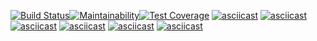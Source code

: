 [![Build Status](https://travis-ci.com/augrinn/project-lvl2-s443.svg?branch=master)](https://travis-ci.com/augrinn/project-lvl2-s443)[![Maintainability](https://api.codeclimate.com/v1/badges/124217bf5fe320049222/maintainability)](https://codeclimate.com/github/augrinn/project-lvl2-s443/maintainability)[![Test Coverage](https://api.codeclimate.com/v1/badges/124217bf5fe320049222/test_coverage)](https://codeclimate.com/github/augrinn/project-lvl2-s443/test_coverage)
[![asciicast](https://asciinema.org/a/wpYKOFztNIQasjpG2QRAnfs9X.svg)](https://asciinema.org/a/wpYKOFztNIQasjpG2QRAnfs9X)
[![asciicast](https://asciinema.org/a/fQW3dZwppaRHSS6wK5AWaod0P.svg)](https://asciinema.org/a/fQW3dZwppaRHSS6wK5AWaod0P)
[![asciicast](https://asciinema.org/a/uXVcX2L6I7MCstJsTzZWnVamY.svg)](https://asciinema.org/a/uXVcX2L6I7MCstJsTzZWnVamY)
[![asciicast](https://asciinema.org/a/kKJGTJD36QsjLXPRPAWpETmNP.svg)](https://asciinema.org/a/kKJGTJD36QsjLXPRPAWpETmNP)
[![asciicast](https://asciinema.org/a/ydvWTCTanTLqttkUCMDhW61OG.svg)](https://asciinema.org/a/ydvWTCTanTLqttkUCMDhW61OG)
[![asciicast](https://asciinema.org/a/psv50wR4wyI64BEjLG8bK0lZp.svg)](https://asciinema.org/a/psv50wR4wyI64BEjLG8bK0lZp)